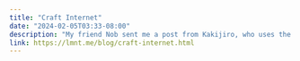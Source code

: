 ```yaml
---
title: "Craft Internet"
date: "2024-02-05T03:33-08:00"
description: "My friend Nob sent me a post from Kakijiro, who uses the term Craft Internet for personal websites separated from SNS (a Japanese abbreviation for social networking services)."
link: https://lmnt.me/blog/craft-internet.html
---
```

